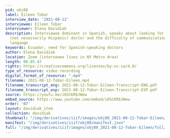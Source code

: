 ```yaml
---
pid: obj08
label: Eileen Tobar
interview_date: '2021-08-12'
interviewee: Eileen Tobar
interviewer: Elena Davidiak
description: Interviewee dominant in Spanish, speaks about looking for a Spanish-speaking
  (not necessarily Hispanic) doctor and the difficulty of communicating in one's second
  language
keywords: Ecuador, need for Spanish-speaking doctors
author: Elena Davidiak
location: Zoom (intervewee lives in NY Metro Area)
length: 00.05.47
rights: https://creativecommons.org/licenses/by-nc-sa/4.0/
type_of_resource: video recording
digital_format_of_resource: ".mp4"
filename: 2021-08-12-Tobar-Eileen.mp4
filename_transcript_eng: 2021-08-12-Tobar-Eileen-Transcript-ENG.pdf
filename_transcript_esp: 2021-08-12-Tobar-Eileen-Transcript-ESP.pdf
source: https://youtu.be/i6SCKRbJWew
embed_source: https://www.youtube.com/embed/i6SCKRbJWew
order: '07'
layout: davidiak_item
collection: davidiak
thumbnail: "/img/derivatives/iiif/images/obj08_2021-08-12-Tobar-Eileen/full/250,/0/default.jpg"
manifest: "/img/derivatives/iiif/obj08/manifest.json"
full: "/img/derivatives/iiif/images/obj08_2021-08-12-Tobar-Eileen/full/1140,/0/default.jpg"
---
```


